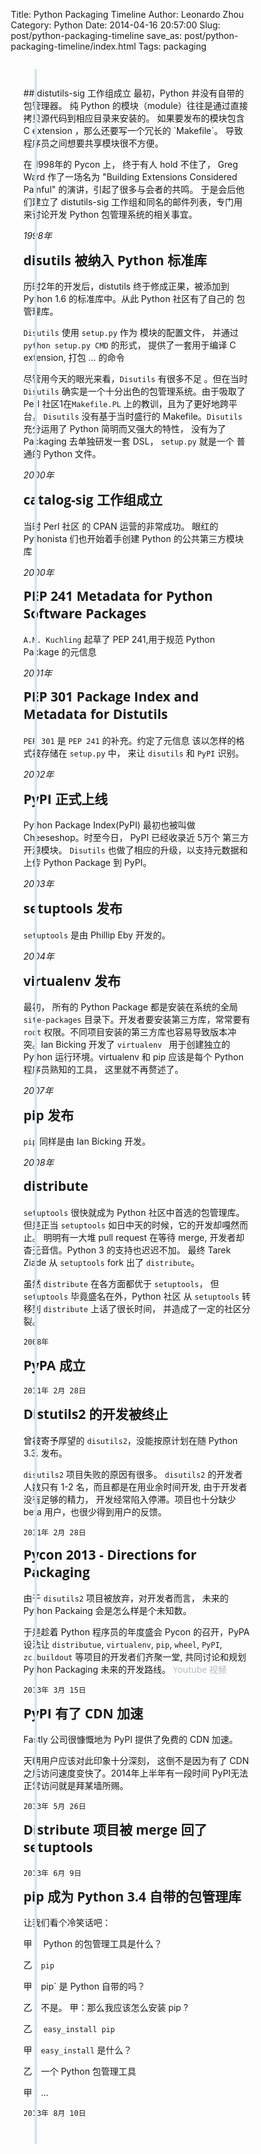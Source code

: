 Title: Python Packaging Timeline
Author: Leonardo Zhou
Category: Python
Date: 2014-04-16 20:57:00
Slug: post/python-packaging-timeline
save_as: post/python-packaging-timeline/index.html
Tags: packaging

<style type="text/css">

*, *:after, *:before {
  -webkit-box-sizing: border-box;
  -moz-box-sizing: border-box;
  box-sizing: border-box;
}

.entry-content {
  color: #7f8c97;
  background-color: #e9f0f5;
}

a {
  color: #acb7c0;
  text-decoration: none;
  font-family: "Open Sans", sans-serif;
}

img {
  max-width: 100%;
}

h1, h2 {
  font-family: "Open Sans", sans-serif;
  font-weight: bold;
  margin-top: 0 !important;
}

.cd-container {
  /* this class is used to give a max-width to the element it is applied to, and center it horizontally when it reaches that max-width */
  width: 90%;
  max-width: 1170px;
  margin: 0 auto;
}
.cd-container::after {
  /* clearfix */
  content: '';
  display: table;
  clear: both;
}

#cd-timeline {
  position: relative;
  padding: 2em 0;
  margin-top: 2em;
  margin-bottom: 2em;
}
#cd-timeline::before {
  /* this is the vertical line */
  content: '';
  position: absolute;
  top: 0;
  left: 18px;
  height: 100%;
  width: 4px;
  background: #d7e4ed;
}

@media only screen and (min-width: 1170px) {
  #cd-timeline {
    margin-top: 3em;
    margin-bottom: 3em;
  }
  #cd-timeline::before {
    left: 50%;
    margin-left: -2px;
  }
}

.timeline-block {
  position: relative;
  margin: 2em 0;
  *zoom: 1;
}
.timeline-block:before, .timeline-block:after {
  content: " ";
  display: table;
}
.timeline-block:after {
  clear: both;
}
.timeline-block:first-child {
  margin-top: 0;
}
.timeline-block:last-child {
  margin-bottom: 0;
}
@media only screen and (min-width: 1170px) {
  .timeline-block {
    margin: 4em 0;
  }
  .timeline-block:first-child {
    margin-top: 0;
  }
  .timeline-block:last-child {
    margin-bottom: 0;
  }
}

.cd-timeline-img {
  position: absolute;
  top: 0;
  left: 0;
  width: 40px;
  height: 40px;
  border-radius: 50%;
  box-shadow: 0 0 0 4px #ffffff, inset 0 2px 0 rgba(0, 0, 0, 0.08), 0 3px 0 4px rgba(0, 0, 0, 0.05);
}
.cd-timeline-img .genericon {
  color: white;
  font-size: 36px;
  margin-left: 14px;
  margin-top: 14px;
}
.cd-timeline-img.cd-green {
  background: #75ce66;
}
.cd-timeline-img.cd-red {
  background: #c03b44;
}
.cd-timeline-img.cd-yellow {
  background: #f0ca45;
}
@media only screen and (min-width: 1170px) {
  .cd-timeline-img {
    width: 60px;
    height: 60px;
    left: 50%;
    margin-left: -30px;
    /* Force Hardware Acceleration in WebKit */
    -webkit-transform: translateZ(0);
    -webkit-backface-visibility: hidden;
  }
  .cssanimations .cd-timeline-img.is-hidden {
    visibility: hidden;
  }
  .cssanimations .cd-timeline-img.bounce-in {
    visibility: visible;
    -webkit-animation: cd-bounce-1 0.6s;
    -moz-animation: cd-bounce-1 0.6s;
    animation: cd-bounce-1 0.6s;
  }
}

@-webkit-keyframes cd-bounce-1 {
  0% {
    opacity: 0;
    -webkit-transform: scale(0.5);
    -moz-transform: scale(0.5);
    -ms-transform: scale(0.5);
    -o-transform: scale(0.5);
    transform: scale(0.5);
  }
  60% {
    opacity: 1;
    -webkit-transform: scale(1.2);
    -moz-transform: scale(1.2);
    -ms-transform: scale(1.2);
    -o-transform: scale(1.2);
    transform: scale(1.2);
  }
  100% {
    -webkit-transform: scale(1);
    -moz-transform: scale(1);
    -ms-transform: scale(1);
    -o-transform: scale(1);
    transform: scale(1);
  }
}
@-moz-keyframes cd-bounce-1 {
  0% {
    opacity: 0;
    -webkit-transform: scale(0.5);
    -moz-transform: scale(0.5);
    -ms-transform: scale(0.5);
    -o-transform: scale(0.5);
    transform: scale(0.5);
  }
  60% {
    opacity: 1;
    -webkit-transform: scale(1.2);
    -moz-transform: scale(1.2);
    -ms-transform: scale(1.2);
    -o-transform: scale(1.2);
    transform: scale(1.2);
  }
  100% {
    -webkit-transform: scale(1);
    -moz-transform: scale(1);
    -ms-transform: scale(1);
    -o-transform: scale(1);
    transform: scale(1);
  }
}
@-o-keyframes cd-bounce-1 {
  0% {
    opacity: 0;
    -webkit-transform: scale(0.5);
    -moz-transform: scale(0.5);
    -ms-transform: scale(0.5);
    -o-transform: scale(0.5);
    transform: scale(0.5);
  }
  60% {
    opacity: 1;
    -webkit-transform: scale(1.2);
    -moz-transform: scale(1.2);
    -ms-transform: scale(1.2);
    -o-transform: scale(1.2);
    transform: scale(1.2);
  }
  100% {
    -webkit-transform: scale(1);
    -moz-transform: scale(1);
    -ms-transform: scale(1);
    -o-transform: scale(1);
    transform: scale(1);
  }
}
@keyframes cd-bounce-1 {
  0% {
    opacity: 0;
    -webkit-transform: scale(0.5);
    -moz-transform: scale(0.5);
    -ms-transform: scale(0.5);
    -o-transform: scale(0.5);
    transform: scale(0.5);
  }
  60% {
    opacity: 1;
    -webkit-transform: scale(1.2);
    -moz-transform: scale(1.2);
    -ms-transform: scale(1.2);
    -o-transform: scale(1.2);
    transform: scale(1.2);
  }
  100% {
    -webkit-transform: scale(1);
    -moz-transform: scale(1);
    -ms-transform: scale(1);
    -o-transform: scale(1);
    transform: scale(1);
  }
}
.timeline-content {
  position: relative;
  margin-left: 60px;
  background: #ffffff;
  border-radius: 0.25em;
  padding: 1em;
  box-shadow: 0 3px 0 #d7e4ed;
  *zoom: 1;
}
.timeline-content:before, .timeline-content:after {
  content: " ";
  display: table;
}
.timeline-content:after {
  clear: both;
}
.timeline-content h2 {
  color: #303e49;
}
.timeline-content p, .timeline-content .cd-date {
  font-size: 13px;
  font-size: 0.8125rem;
}
.timeline-content .cd-date {
  display: inline-block;
}
.timeline-content p {
  margin: 1em 0;
  line-height: 1.6;
}
.timeline-content .cd-date {
  float: left;
  padding: .8em 0;
  opacity: .7;
}
.timeline-content::before {
  content: '';
  position: absolute;
  top: 16px;
  right: 100%;
  height: 0;
  width: 0;
  border: 7px solid transparent;
  border-right: 7px solid #ffffff;
}
@media only screen and (min-width: 768px) {
  .timeline-content h2 {
    font-size: 20px;
    font-size: 1.25rem;
  }
  .timeline-content p {
    font-size: 16px;
    font-size: 1rem;
  }
 .timeline-content .cd-date {
    font-size: 14px;
    font-size: 0.875rem;
  }
}
@media only screen and (min-width: 1170px) {
  .timeline-content {
    margin-left: 0;
    padding: 1.6em;
    width: 45%;
  }
  .timeline-content::before {
    top: 24px;
    left: 100%;
    border-color: transparent;
    border-left-color: #ffffff;
  }
  .timeline-content .cd-date {
    position: absolute;
    width: 100%;
    left: 132%;
    top: 6px;
    font-size: 16px;
    font-size: 1rem;
  }
  .timeline-block:nth-child(even) .timeline-content {
    float: right;
  }
  .timeline-block:nth-child(even) .timeline-content::before {
    top: 24px;
    left: auto;
    right: 100%;
    border-color: transparent;
    border-right-color: #ffffff;
  }

  .timeline-block:nth-child(even) .timeline-content .cd-date {
    left: auto;
    right: 132%;
    text-align: right;
  }
  .cssanimations .timeline-content.is-hidden {
    visibility: hidden;
  }
  .cssanimations .timeline-content.bounce-in {
    visibility: visible;
    -webkit-animation: cd-bounce-2 0.6s;
    -moz-animation: cd-bounce-2 0.6s;
    animation: cd-bounce-2 0.6s;
  }
}

@media only screen and (min-width: 1170px) {
  /* inverse bounce effect on even content blocks */
  .cssanimations .timeline-block:nth-child(even) .timeline-content.bounce-in {
    -webkit-animation: cd-bounce-2-inverse 0.6s;
    -moz-animation: cd-bounce-2-inverse 0.6s;
    animation: cd-bounce-2-inverse 0.6s;
  }
}
@-webkit-keyframes cd-bounce-2 {
  0% {
    opacity: 0;
    -webkit-transform: translateX(-100px);
    -moz-transform: translateX(-100px);
    -ms-transform: translateX(-100px);
    -o-transform: translateX(-100px);
    transform: translateX(-100px);
  }
  60% {
    opacity: 1;
    -webkit-transform: translateX(20px);
    -moz-transform: translateX(20px);
    -ms-transform: translateX(20px);
    -o-transform: translateX(20px);
    transform: translateX(20px);
  }
  100% {
    -webkit-transform: translateX(0);
    -moz-transform: translateX(0);
    -ms-transform: translateX(0);
    -o-transform: translateX(0);
    transform: translateX(0);
  }
}
@-moz-keyframes cd-bounce-2 {
  0% {
    opacity: 0;
    -webkit-transform: translateX(-100px);
    -moz-transform: translateX(-100px);
    -ms-transform: translateX(-100px);
    -o-transform: translateX(-100px);
    transform: translateX(-100px);
  }
  60% {
    opacity: 1;
    -webkit-transform: translateX(20px);
    -moz-transform: translateX(20px);
    -ms-transform: translateX(20px);
    -o-transform: translateX(20px);
    transform: translateX(20px);
  }
  100% {
    -webkit-transform: translateX(0);
    -moz-transform: translateX(0);
    -ms-transform: translateX(0);
    -o-transform: translateX(0);
    transform: translateX(0);
  }
}
@-o-keyframes cd-bounce-2 {
  0% {
    opacity: 0;
    -webkit-transform: translateX(-100px);
    -moz-transform: translateX(-100px);
    -ms-transform: translateX(-100px);
    -o-transform: translateX(-100px);
    transform: translateX(-100px);
  }
  60% {
    opacity: 1;
    -webkit-transform: translateX(20px);
    -moz-transform: translateX(20px);
    -ms-transform: translateX(20px);
    -o-transform: translateX(20px);
    transform: translateX(20px);
  }
  100% {
    -webkit-transform: translateX(0);
    -moz-transform: translateX(0);
    -ms-transform: translateX(0);
    -o-transform: translateX(0);
    transform: translateX(0);
  }
}
@keyframes cd-bounce-2 {
  0% {
    opacity: 0;
    -webkit-transform: translateX(-100px);
    -moz-transform: translateX(-100px);
    -ms-transform: translateX(-100px);
    -o-transform: translateX(-100px);
    transform: translateX(-100px);
  }
  60% {
    opacity: 1;
    -webkit-transform: translateX(20px);
    -moz-transform: translateX(20px);
    -ms-transform: translateX(20px);
    -o-transform: translateX(20px);
    transform: translateX(20px);
  }
  100% {
    -webkit-transform: translateX(0);
    -moz-transform: translateX(0);
    -ms-transform: translateX(0);
    -o-transform: translateX(0);
    transform: translateX(0);
  }
}
@-webkit-keyframes cd-bounce-2-inverse {
  0% {
    opacity: 0;
    -webkit-transform: translateX(100px);
    -moz-transform: translateX(100px);
    -ms-transform: translateX(100px);
    -o-transform: translateX(100px);
    transform: translateX(100px);
  }
  60% {
    opacity: 1;
    -webkit-transform: translateX(-20px);
    -moz-transform: translateX(-20px);
    -ms-transform: translateX(-20px);
    -o-transform: translateX(-20px);
    transform: translateX(-20px);
  }
  100% {
    -webkit-transform: translateX(0);
    -moz-transform: translateX(0);
    -ms-transform: translateX(0);
    -o-transform: translateX(0);
    transform: translateX(0);
  }
}
@-moz-keyframes cd-bounce-2-inverse {
  0% {
    opacity: 0;
    -webkit-transform: translateX(100px);
    -moz-transform: translateX(100px);
    -ms-transform: translateX(100px);
    -o-transform: translateX(100px);
    transform: translateX(100px);
  }
  60% {
    opacity: 1;
    -webkit-transform: translateX(-20px);
    -moz-transform: translateX(-20px);
    -ms-transform: translateX(-20px);
    -o-transform: translateX(-20px);
    transform: translateX(-20px);
  }
  100% {
    -webkit-transform: translateX(0);
    -moz-transform: translateX(0);
    -ms-transform: translateX(0);
    -o-transform: translateX(0);
    transform: translateX(0);
  }
}
@-o-keyframes cd-bounce-2-inverse {
  0% {
    opacity: 0;
    -webkit-transform: translateX(100px);
    -moz-transform: translateX(100px);
    -ms-transform: translateX(100px);
    -o-transform: translateX(100px);
    transform: translateX(100px);
  }
  60% {
    opacity: 1;
    -webkit-transform: translateX(-20px);
    -moz-transform: translateX(-20px);
    -ms-transform: translateX(-20px);
    -o-transform: translateX(-20px);
    transform: translateX(-20px);
  }
  100% {
    -webkit-transform: translateX(0);
    -moz-transform: translateX(0);
    -ms-transform: translateX(0);
    -o-transform: translateX(0);
    transform: translateX(0);
  }
}
@keyframes cd-bounce-2-inverse {
  0% {
    opacity: 0;
    -webkit-transform: translateX(100px);
    -moz-transform: translateX(100px);
    -ms-transform: translateX(100px);
    -o-transform: translateX(100px);
    transform: translateX(100px);
  }
  60% {
    opacity: 1;
    -webkit-transform: translateX(-20px);
    -moz-transform: translateX(-20px);
    -ms-transform: translateX(-20px);
    -o-transform: translateX(-20px);
    transform: translateX(-20px);
  }
  100% {
    -webkit-transform: translateX(0);
    -moz-transform: translateX(0);
    -ms-transform: translateX(0);
    -o-transform: translateX(0);
    transform: translateX(0);
  }
}
</style>


<div id="cd-timeline" class="cd-container" style="display:body" markdown='1'>
## distutils-sig 工作组成立
最初，Python 并没有自带的包管理器。 纯 Python 的模块（module）往往是通过直接拷贝源代码到相应目录来安装的。 如果要发布的模块包含 C extension ，那么还要写一个冗长的 `Makefile`。 导致程序员之间想要共享模块很不方便。

在 1998年的 Pycon 上， 终于有人 hold 不住了， Greg Ward 作了一场名为 "Building Extensions Considered Painful" 的演讲，引起了很多与会者的共鸣。 于是会后他们建立了 distutils-sig 工作组和同名的邮件列表，专门用来讨论开发 Python 包管理系统的相关事宜。

*1998年*

## disutils 被纳入 Python 标准库
历时2年的开发后，distutils 终于修成正果，被添加到 Python 1.6 的标准库中。从此 Python 社区有了自己的 包管理库。

`Disutils` 使用 `setup.py` 作为 模块的配置文件， 并通过 `python setup.py CMD` 的形式， 提供了一套用于编译 C extension, 打包 ... 的命令

尽管用今天的眼光来看，`Disutils` 有很多不足 。但在当时 `Disutils` 确实是一个十分出色的包管理系统。由于吸取了Perl 社区1在`Makefile.PL` 上的教训，且为了更好地跨平台， `Disutils` 没有基于当时盛行的 Makefile。`Disutils` 充分运用了 Python 简明而又强大的特性， 没有为了 Packaging 去单独研发一套 DSL， `setup.py` 就是一个 普通的 Python 文件。

*2000年*

## catalog-sig 工作组成立
当时 Perl 社区 的 CPAN 运营的非常成功。 眼红的 Pythonista 们也开始着手创建 Python 的公共第三方模块库

*2000年*

## PEP 241 Metadata for Python Software Packages
`A.M. Kuchling` 起草了 PEP 241,用于规范 Python Package 的元信息

*2001年*

## PEP 301 Package Index and Metadata for Distutils
`PEP 301` 是 `PEP 241` 的补充。约定了元信息 该以怎样的格式被存储在 `setup.py` 中， 来让 `disutils` 和 `PyPI` 识别。

*2002年*

## PyPI 正式上线
Python Package Index(PyPI) 最初也被叫做 Cheeseshop。时至今日， PyPI 已经收录近 5万个 第三方开源模块。
`Disutils` 也做了相应的升级，以支持元数据和上传 Python Package 到 PyPI。

*2003年*

## setuptools 发布

 `setuptools` 是由 Phillip Eby 开发的。

*2004年*

## virtualenv 发布
最初， 所有的 Python Package 都是安装在系统的全局 `site-packages` 目录下。开发者要安装第三方库，常常要有 `root` 权限。不同项目安装的第三方库也容易导致版本冲突。Ian Bicking 开发了 `virtualenv ` 用于创建独立的 Python 运行环境。virtualenv 和 pip 应该是每个 Python 程序员熟知的工具， 这里就不再赘述了。

*2007年*

## pip 发布

`pip` 同样是由 Ian Bicking 开发。

*2008年*

## distribute

`setuptools` 很快就成为 Python 社区中首选的包管理库。但是正当 `setuptools` 如日中天的时候，它的开发却嘎然而止。 明明有一大堆 pull request 在等待 merge, 开发者却杳无音信。Python 3 的支持也迟迟不加。 最终 Tarek Ziade 从 `setuptools` fork 出了 `distribute`。

虽然 `distribute` 在各方面都优于 `setuptools`， 但 `setuptools` 毕竟盛名在外，Python 社区 从  `setuptools` 转移到 `distribute` 上话了很长时间， 并造成了一定的社区分裂。

`2008年`

## PyPA 成立

`2011年 2月 28日`


## Distutils2 的开发被终止
曾被寄予厚望的 `disutils2`，没能按原计划在随 Python 3.3. 发布。

`disutils2` 项目失败的原因有很多。 `disutils2` 的开发者人数只有 1-2 名，而且都是在用业余时间开发, 由于开发者没有足够的精力， 开发经常陷入停滞。项目也十分缺少 beta 用户，也很少得到用户的反馈。

`2011年 2月 28日`

## Pycon 2013 - Directions for Packaging
由于 `disutils2` 项目被放弃，对开发者而言， 未来的 Python Packaing 会是怎么样是个未知数。

 于是趁着 Python 程序员的年度盛会 Pycon 的召开，PyPA 设法让 `distributue`,  `virtualenv`, `pip`, `wheel`,  `PyPI`,  `zc.buildout` 等项目的开发者们齐聚一堂, 共同讨论和规划 Python Packaging 未来的开发路线。
[Youtube 视频](https://www.youtube.com/watch?v=ePFWp3oSfyU)

`2013年 3月 15日`


## PyPI 有了 CDN 加速
Fastly 公司很慷慨地为 PyPI 提供了免费的 CDN 加速。

天朝用户应该对此印象十分深刻， 这倒不是因为有了 CDN 之后访问速度变快了。2014年上半年有一段时间 PyPI无法正常访问就是拜某墙所赐。

`2013年 5月 26日`

## Distribute 项目被 merge 回了 setuptools

`2013年 6月 9日`

## pip 成为 Python 3.4 自带的包管理库
让我们看个冷笑话吧：

甲： Python 的包管理工具是什么？ 

乙：`pip`

甲：pip` 是 Python 自带的吗？

乙：不是。 甲：那么我应该怎么安装 pip ? 

乙： `easy_install pip`

甲：`easy_install` 是什么？

乙：一个 Python 包管理工具

甲：...

`2013年 8月 10日`
</div>

<script type="text/javascript" src="//upcdn.b0.upaiyun.com/libs/jquery/jquery-2.0.3.min.js"></script>
<script type="text/javascript">
$(function () {
    $('#cd-timeline > h2').each(function(){
      var $this = $(this);
      // use .add() and .nextUntil() to get both the .section-header
      // and .section-item elements into a single set for our .wrapAll() call
      $this.add($this.nextUntil('#cd-timeline > h2', '#cd-timeline > p'))
        .wrapAll('<div class="timeline-content"/>');
    });

    $('#cd-timeline > .timeline-content').wrap('<div class="timeline-block"/>');

    $('#cd-timeline .timeline-content').each(function(){
        var $this = $(this);
        date_text = $this.children('p:last').text();
        $this.children('p:last').remove();
        $this.append('<span class="cd-date"/>')
        $this.children('.cd-date').text(date_text);
    });

    $('#cd-timeline .timeline-block').each(function(){
        var $this = $(this);
        $this.prepend('<div class="cd-timeline-img"></div>');
        colors = ['cd-green', 'cd-red', 'cd-yellow'];
        rand_color = colors[Math.floor(Math.random()*colors.length)];
        $this.children('.cd-timeline-img').addClass(rand_color);
        $this.children('.cd-timeline-img').append('<span class="genericon"/>')
        icons = ['genericon-pinned', 'genericon-week', 'genericon-day','genericon-month', 'genericon-time', 'genericon-user'];
        rand_icon = icons[Math.floor(Math.random()*icons.length)];
        $this.find('.genericon').addClass(rand_icon);
 
    });
});

</script>